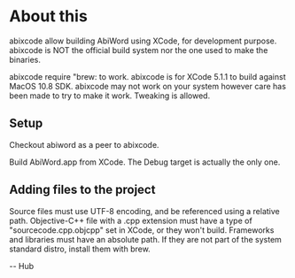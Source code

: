 About this
==========

abixcode allow building AbiWord using XCode, for development purpose.
abixcode is NOT the official build system nor the one used to make
the binaries.

abixcode require "brew: to work.
abixcode is for XCode 5.1.1 to build against MacOS 10.8 SDK.
abixcode may not work on your system however care has been made to try
to make it work. Tweaking is allowed.

Setup
-----

Checkout abiword as a peer to abixcode.

Build AbiWord.app from XCode. The Debug target is actually the only one.


Adding files to the project
---------------------------

Source files must use UTF-8 encoding, and be referenced using a relative
path.
Objective-C++ file with a .cpp extension must have a type of
"sourcecode.cpp.objcpp" set in XCode, or they won't build.
Frameworks and libraries must have an absolute path. If they are not part
of the system standard distro, install them with brew.


-- Hub
